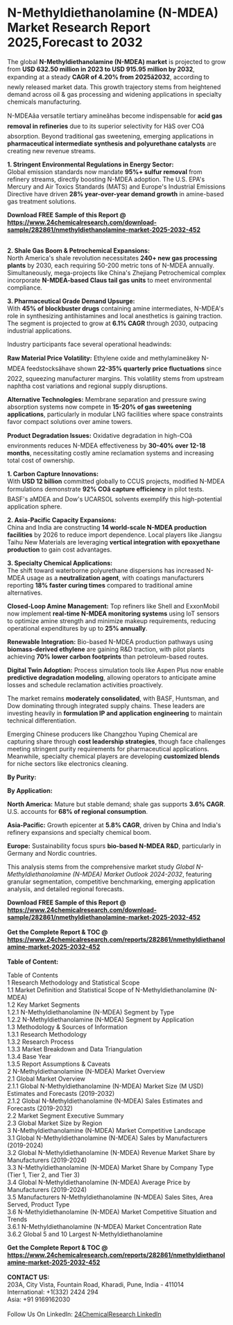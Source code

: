 <h1>N-Methyldiethanolamine (N-MDEA) Market Research Report 2025,Forecast to 2032</h1><p>The global <strong>N-Methyldiethanolamine (N-MDEA) market</strong> is projected to grow from <strong>USD 632.50 million in 2023 to USD 915.95 million by 2032</strong>, expanding at a steady <strong>CAGR of 4.20% from 2025â2032</strong>, according to newly released market data. This growth trajectory stems from heightened demand across oil &amp; gas processing and widening applications in specialty chemicals manufacturing.</p><p>N-MDEAâa versatile tertiary amineâhas become indispensable for <strong>acid gas removal in refineries</strong> due to its superior selectivity for HâS over COâ absorption. Beyond traditional gas sweetening, emerging applications in <strong>pharmaceutical intermediate synthesis and polyurethane catalysts</strong> are creating new revenue streams.</p><p><strong>1. Stringent Environmental Regulations in Energy Sector:</strong><br>
Global emission standards now mandate <strong>95%+ sulfur removal</strong> from refinery streams, directly boosting N-MDEA adoption. The U.S. EPA's Mercury and Air Toxics Standards (MATS) and Europe's Industrial Emissions Directive have driven <strong>28% year-over-year demand growth</strong> in amine-based gas treatment solutions.</p><div><b>Download FREE Sample of this Report @ 
            <a href="https://www.24chemicalresearch.com/download-sample/282861/nmethyldiethanolamine-market-2025-2032-452">
            https://www.24chemicalresearch.com/download-sample/282861/nmethyldiethanolamine-market-2025-2032-452</a></b></div><br><p><strong>2. Shale Gas Boom &amp; Petrochemical Expansions:</strong><br>
North America's shale revolution necessitates <strong>240+ new gas processing plants</strong> by 2030, each requiring 50-200 metric tons of N-MDEA annually. Simultaneously, mega-projects like China's Zhejiang Petrochemical complex incorporate <strong>N-MDEA-based Claus tail gas units</strong> to meet environmental compliance.</p><p><strong>3. Pharmaceutical Grade Demand Upsurge:</strong><br>
With <strong>45% of blockbuster drugs</strong> containing amine intermediates, N-MDEA's role in synthesizing antihistamines and local anesthetics is gaining traction. The segment is projected to grow at <strong>6.1% CAGR</strong> through 2030, outpacing industrial applications.</p><p>Industry participants face several operational headwinds:</p><p><strong>Raw Material Price Volatility:</strong> Ethylene oxide and methylamineâkey N-MDEA feedstocksâhave shown <strong>22-35% quarterly price fluctuations</strong> since 2022, squeezing manufacturer margins. This volatility stems from upstream naphtha cost variations and regional supply disruptions.</p><p><strong>Alternative Technologies:</strong> Membrane separation and pressure swing absorption systems now compete in <strong>15-20% of gas sweetening applications</strong>, particularly in modular LNG facilities where space constraints favor compact solutions over amine towers.</p><p><strong>Product Degradation Issues:</strong> Oxidative degradation in high-COâ environments reduces N-MDEA effectiveness by <strong>30-40% over 12-18 months</strong>, necessitating costly amine reclamation systems and increasing total cost of ownership.</p><p><strong>1. Carbon Capture Innovations:</strong><br>
With <strong>USD 12 billion</strong> committed globally to CCUS projects, modified N-MDEA formulations demonstrate <strong>92% COâ capture efficiency</strong> in pilot tests. BASF's aMDEA and Dow's UCARSOL solvents exemplify this high-potential application sphere.</p><p><strong>2. Asia-Pacific Capacity Expansions:</strong><br>
China and India are constructing <strong>14 world-scale N-MDEA production facilities</strong> by 2026 to reduce import dependence. Local players like Jiangsu Taihu New Materials are leveraging <strong>vertical integration with epoxyethane production</strong> to gain cost advantages.</p><p><strong>3. Specialty Chemical Applications:</strong><br>
The shift toward waterborne polyurethane dispersions has increased N-MDEA usage as a <strong>neutralization agent</strong>, with coatings manufacturers reporting <strong>18% faster curing times</strong> compared to traditional amine alternatives.</p><p><strong>Closed-Loop Amine Management:</strong> Top refiners like Shell and ExxonMobil now implement <strong>real-time N-MDEA monitoring systems</strong> using IoT sensors to optimize amine strength and minimize makeup requirements, reducing operational expenditures by up to <strong>25% annually</strong>.</p><p><strong>Renewable Integration:</strong> Bio-based N-MDEA production pathways using <strong>biomass-derived ethylene</strong> are gaining R&amp;D traction, with pilot plants achieving <strong>70% lower carbon footprints</strong> than petroleum-based routes.</p><p><strong>Digital Twin Adoption:</strong> Process simulation tools like Aspen Plus now enable <strong>predictive degradation modeling</strong>, allowing operators to anticipate amine losses and schedule reclamation activities proactively.</p><p>The market remains <strong>moderately consolidated</strong>, with BASF, Huntsman, and Dow dominating through integrated supply chains. These leaders are investing heavily in <strong>formulation IP and application engineering</strong> to maintain technical differentiation.</p><p>Emerging Chinese producers like Changzhou Yuping Chemical are capturing share through <strong>cost leadership strategies</strong>, though face challenges meeting stringent purity requirements for pharmaceutical applications. Meanwhile, specialty chemical players are developing <strong>customized blends</strong> for niche sectors like electronics cleaning.</p><p><strong>By Purity:</strong></p><p><strong>By Application:</strong></p><p><strong>North America:</strong> Mature but stable demand; shale gas supports <strong>3.6% CAGR</strong>. U.S. accounts for <strong>68% of regional consumption</strong>.</p><p><strong>Asia-Pacific:</strong> Growth epicenter at <strong>5.8% CAGR</strong>, driven by China and India's refinery expansions and specialty chemical boom.</p><p><strong>Europe:</strong> Sustainability focus spurs <strong>bio-based N-MDEA R&amp;D</strong>, particularly in Germany and Nordic countries.</p><p>This analysis stems from the comprehensive market study <em>Global N-Methyldiethanolamine (N-MDEA) Market Outlook 2024-2032</em>, featuring granular segmentation, competitive benchmarking, emerging application analysis, and detailed regional forecasts.</p><div><b>Download FREE Sample of this Report @ 
            <a href="https://www.24chemicalresearch.com/download-sample/282861/nmethyldiethanolamine-market-2025-2032-452">
            https://www.24chemicalresearch.com/download-sample/282861/nmethyldiethanolamine-market-2025-2032-452</a></b></div><br><div><b>Get the Complete Report & TOC @ 
            <a href="https://www.24chemicalresearch.com/reports/282861/nmethyldiethanolamine-market-2025-2032-452">
            https://www.24chemicalresearch.com/reports/282861/nmethyldiethanolamine-market-2025-2032-452</a></b></div><br>
            <b>Table of Content:</b><p>Table of Contents<br />
1 Research Methodology and Statistical Scope<br />
1.1 Market Definition and Statistical Scope of N-Methyldiethanolamine (N-MDEA)<br />
1.2 Key Market Segments<br />
1.2.1 N-Methyldiethanolamine (N-MDEA) Segment by Type<br />
1.2.2 N-Methyldiethanolamine (N-MDEA) Segment by Application<br />
1.3 Methodology & Sources of Information<br />
1.3.1 Research Methodology<br />
1.3.2 Research Process<br />
1.3.3 Market Breakdown and Data Triangulation<br />
1.3.4 Base Year<br />
1.3.5 Report Assumptions & Caveats<br />
2 N-Methyldiethanolamine (N-MDEA) Market Overview<br />
2.1 Global Market Overview<br />
2.1.1 Global N-Methyldiethanolamine (N-MDEA) Market Size (M USD) Estimates and Forecasts (2019-2032)<br />
2.1.2 Global N-Methyldiethanolamine (N-MDEA) Sales Estimates and Forecasts (2019-2032)<br />
2.2 Market Segment Executive Summary<br />
2.3 Global Market Size by Region<br />
3 N-Methyldiethanolamine (N-MDEA) Market Competitive Landscape<br />
3.1 Global N-Methyldiethanolamine (N-MDEA) Sales by Manufacturers (2019-2024)<br />
3.2 Global N-Methyldiethanolamine (N-MDEA) Revenue Market Share by Manufacturers (2019-2024)<br />
3.3 N-Methyldiethanolamine (N-MDEA) Market Share by Company Type (Tier 1, Tier 2, and Tier 3)<br />
3.4 Global N-Methyldiethanolamine (N-MDEA) Average Price by Manufacturers (2019-2024)<br />
3.5 Manufacturers N-Methyldiethanolamine (N-MDEA) Sales Sites, Area Served, Product Type<br />
3.6 N-Methyldiethanolamine (N-MDEA) Market Competitive Situation and Trends<br />
3.6.1 N-Methyldiethanolamine (N-MDEA) Market Concentration Rate<br />
3.6.2 Global 5 and 10 Largest N-Methyldiethanolamine </p><div><b>Get the Complete Report & TOC @ 
            <a href="https://www.24chemicalresearch.com/reports/282861/nmethyldiethanolamine-market-2025-2032-452">
            https://www.24chemicalresearch.com/reports/282861/nmethyldiethanolamine-market-2025-2032-452</a></b></div><br><b>CONTACT US:</b><br>
            203A, City Vista, Fountain Road, Kharadi, Pune, India - 411014<br>
            International: +1(332) 2424 294<br>
            Asia: +91 9169162030 <br><br>
            Follow Us On LinkedIn: <a href="https://www.linkedin.com/company/24chemicalresearch/">24ChemicalResearch LinkedIn</a>